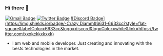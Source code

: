 ### Hi there 👋

[![Gmail Badge](https://img.shields.io/badge/-rodrigodnoronha@gmail.com-6633cc?style=flat-square&logo=Gmail&logoColor=white&link=mailto:rodrigodnoronha@gmail.com)](mailto:rodrigodnoronha@gmail.com)
[![Twitter Badge](https://img.shields.io/badge/-@xxxkckkxkxxk-6633cc?style=flat-square&labelColor=6633cc&logo=twitter&logoColor=white&link=https://twitter.com/xxxkckkxkxxk)](https://twitter.com/xxxkckkxkxxk) 
[![Discord Badge](https://img.shields.io/badge/-Crazy Diamm#6631-6633cc?style=flat-square&labelColor=6633cc&logo=discord&logoColor=white&link=https://twitter.com/xxxkckkxkxxk)](https://twitter.com/xxxkckkxkxxk) 

- I am web and mobile developer. Just creating and innovating with the bests technologies in the market.
